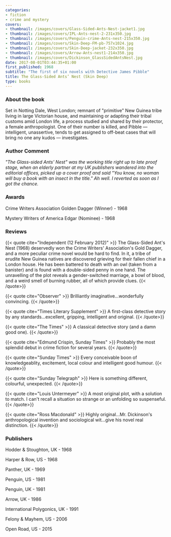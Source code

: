 ```yaml
---
categories:
- fiction
- crime and mystery
covers:
- thumbnail: /images/covers/Glass-Sided-Ants-Nest-jacket1.jpg
- thumbnail: /images/covers/IPL-Ants-nest-2-231x350.jpg
- thumbnail: /images/covers/Penguin-crime-Ants-nest-215x350.jpg
- thumbnail: /images/covers/Skin-Deep-FM-pb-757x1024.jpg
- thumbnail: /images/covers/Skin-Deep-jacket-232x350.jpg
- thumbnail: /images/covers/Arrow-Ants-nest1-214x350.jpg
- thumbnail: /images/covers/Dickinson_GlassSidedAntsNest.jpg
date: 2017-08-01T03:44:35+01:00
first_published: 1968
subtitle: "The first of six novels with Detective James Pibble"
title: The Glass-Sided Ants’ Nest (Skin Deep)
type: books
---
```


### About the book

Set in Notting Dale, West London; remnant of "primitive" New Guinea tribe
living in large Victorian house, and maintaining or adapting their tribal
customs amid London life, a process studied and shared by their protector, a
female anthropologist. One of their number is killed, and Pibble —
intelligent, unassertive, tends to get assigned to off-beat cases that will
bring no one any kudos — investigates.

### Author Comment

*"The Glass-sided Ants' Nest" was the working title right up to late proof
stage, when an elderly partner at my UK publishers wandered into the editorial
offices, picked up a cover proof and said "You know, no woman will buy a book
with an insect in the title." Ah well. I reverted as soon as I got the
chance.*

### Awards

Crime Writers Association Golden Dagger (Winner) - 1968

Mystery Writers of America Edgar (Nominee) - 1968

### Reviews

{{< quote cite="Independent (12 February 2012)" >}}
The Glass-Sided Ant's Nest (1968) deservedly won the Crime Writers'
Association's Gold Dagger, and a more peculiar crime novel would be hard to
find. In it, a tribe of erudite New Guinea natives are discovered grieving for
their fallen chief in a London house. He has been battered to death with an
owl (taken from a banister) and is found with a double-sided penny in one
hand. The unravelling of the plot reveals a gender-switched marriage, a bowl
of blood, and a weird smell of burning rubber, all of which provide clues.
{{< /quote>}}

{{< quote cite="Observer" >}}
Brilliantly imaginative…wonderfully convincing.
{{< /quote>}}

{{< quote cite="Times Literary Supplement" >}}
A first-class detective story by any standards…excellent, gripping,
intelligent and original.
{{< /quote>}}


{{< quote cite="The Times" >}}
A classical detective story (and a damn good one).
{{< /quote>}}

{{< quote cite="Edmund Crispin, Sunday Times" >}}
Probably the most splendid debut in crime fiction for several years.
{{< /quote>}}

{{< quote cite="Sunday Times" >}}
Every conceivable boon of knowledgeablity, excitement, local colour and
intelligent good humour.
{{< /quote>}}

{{< quote cite="Sunday Telegraph" >}}
Here is something different, colourful, unexpected.
{{< /quote>}}

{{< quote cite="Louis Untermeyer" >}}
A most original plot, with a solution to match. I can't recall a situation so
strange or an unfolding so suspenseful.
{{< /quote>}}

{{< quote cite="Ross Macdonald" >}}
Highly original...Mr. Dickinson's anthropological invention and sociological
wit...give his novel real distinction.
{{< /quote>}}

### Publishers


Hodder & Stoughton, UK - 1968

Harper & Row, US - 1968

Panther, UK - 1969

Penguin, US - 1981

Penguin, UK - 1981

Arrow, UK - 1986

International Polygonics, UK - 1991

Felony & Mayhem, US - 2006

Open Road, US - 2015
